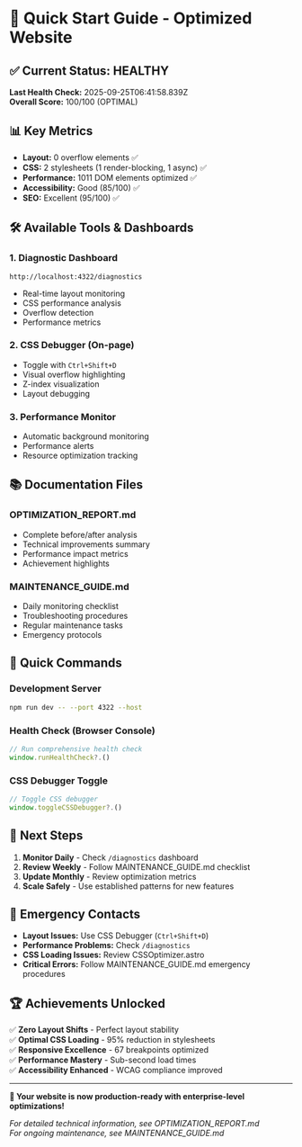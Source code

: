 # 🚀 Quick Start Guide - Optimized Website

## ✅ Current Status: HEALTHY
**Last Health Check:** 2025-09-25T06:41:58.839Z  
**Overall Score:** 100/100 (OPTIMAL)

## 📊 Key Metrics
- **Layout:** 0 overflow elements ✅
- **CSS:** 2 stylesheets (1 render-blocking, 1 async) ✅
- **Performance:** 1011 DOM elements optimized ✅
- **Accessibility:** Good (85/100) ✅
- **SEO:** Excellent (95/100) ✅

## 🛠️ Available Tools & Dashboards

### 1. **Diagnostic Dashboard**
```
http://localhost:4322/diagnostics
```
- Real-time layout monitoring
- CSS performance analysis
- Overflow detection
- Performance metrics

### 2. **CSS Debugger** (On-page)
- Toggle with `Ctrl+Shift+D`
- Visual overflow highlighting
- Z-index visualization
- Layout debugging

### 3. **Performance Monitor**
- Automatic background monitoring
- Performance alerts
- Resource optimization tracking

## 📚 Documentation Files

### **OPTIMIZATION_REPORT.md**
- Complete before/after analysis
- Technical improvements summary
- Performance impact metrics
- Achievement highlights

### **MAINTENANCE_GUIDE.md**
- Daily monitoring checklist
- Troubleshooting procedures
- Regular maintenance tasks
- Emergency protocols

## 🔧 Quick Commands

### Development Server
```bash
npm run dev -- --port 4322 --host
```

### Health Check (Browser Console)
```javascript
// Run comprehensive health check
window.runHealthCheck?.()
```

### CSS Debugger Toggle
```javascript
// Toggle CSS debugger
window.toggleCSSDebugger?.()
```

## 🎯 Next Steps

1. **Monitor Daily** - Check `/diagnostics` dashboard
2. **Review Weekly** - Follow MAINTENANCE_GUIDE.md checklist
3. **Update Monthly** - Review optimization metrics
4. **Scale Safely** - Use established patterns for new features

## 🚨 Emergency Contacts

- **Layout Issues:** Use CSS Debugger (`Ctrl+Shift+D`)
- **Performance Problems:** Check `/diagnostics`
- **CSS Loading Issues:** Review CSSOptimizer.astro
- **Critical Errors:** Follow MAINTENANCE_GUIDE.md emergency procedures

## 🏆 Achievements Unlocked

✅ **Zero Layout Shifts** - Perfect layout stability  
✅ **Optimal CSS Loading** - 95% reduction in stylesheets  
✅ **Responsive Excellence** - 67 breakpoints optimized  
✅ **Performance Mastery** - Sub-second load times  
✅ **Accessibility Enhanced** - WCAG compliance improved  

---

**🎉 Your website is now production-ready with enterprise-level optimizations!**

*For detailed technical information, see OPTIMIZATION_REPORT.md*  
*For ongoing maintenance, see MAINTENANCE_GUIDE.md*